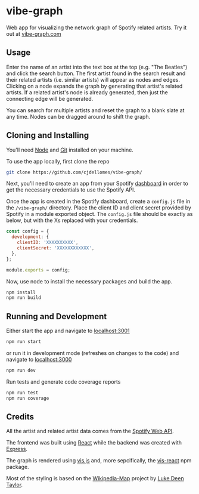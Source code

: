 # vibe-graph

Web app for visualizing the network graph of Spotify related artists. Try it out at [vibe-graph.com](https://www.vibe-graph.com)

## Usage

Enter the name of an artist into the text box at the top (e.g. "The Beatles") and click the search button. The first artist found in the search result and their related artists (i.e. similar artists) will appear as nodes and edges. Clicking on a node expands the graph by generating that artist's related artists. If a related artist's node is already generated, then just the connecting edge will be generated.

You can search for multiple artists and reset the graph to a blank slate at any time. Nodes can be dragged around to shift the graph.

## Cloning and Installing

You'll need [Node](https://nodejs.org/en/) and [Git](https://git-scm.com/) installed on your machine.

To use the app locally, first clone the repo

```bash
git clone https://github.com/cjdellomes/vibe-graph/
```

Next, you'll need to create an app from your Spotify [dashboard](https://developer.spotify.com/dashboard/) in order to get the necessary credentials to use the Spotify API.

Once the app is created in the Spotify dashboard, create a `config.js` file in the `/vibe-graph/` directory. Place the client ID and client secret provided by Spotify in a module exported object. The `config.js` file should be exactly as below, but with the Xs replaced with your credentials.

```js
const config = {
  development: {
    clientID: 'XXXXXXXXXX',
    clientSecret: 'XXXXXXXXXXXX',
  },
};

module.exports = config;
```

Now, use node to install the necessary packages and build the app.

```bash
npm install
npm run build
```

## Running and Development

Either start the app and navigate to [localhost:3001](http://localhost:3001/)

```bash
npm run start
```

or run it in development mode (refreshes on changes to the code) and navigate to [localhost:3000](http://localhost:3000/)

```bash
npm run dev
```

Run tests and generate code coverage reports

```bash
npm run test
npm run coverage
```

## Credits

All the artist and related artist data comes from the [Spotify Web API](https://developer.spotify.com/documentation/web-api/).

The frontend was built using [React](https://reactjs.org/) while the backend was created with [Express](https://expressjs.com/).

The graph is rendered using [vis.js](http://visjs.org) and, more sepcifically, the [vis-react](https://www.npmjs.com/package/vis-react) npm package.

Most of the styling is based on the [Wikipedia-Map](https://github.com/controversial/wikipedia-map) project by [Luke Deen Taylor](https://luke.deentaylor.com/#).
